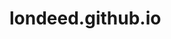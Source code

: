 # londeed.github.io
<script>
    window.location.href = "http://localhost:8080/Alfa_war/utente/home";
</script>

